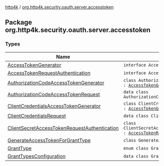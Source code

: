 [http4k](../index.md) / [org.http4k.security.oauth.server.accesstoken](./index.md)

## Package org.http4k.security.oauth.server.accesstoken

### Types

| Name | Summary |
|---|---|
| [AccessTokenGenerator](-access-token-generator/index.md) | `interface AccessTokenGenerator` |
| [AccessTokenRequestAuthentication](-access-token-request-authentication/index.md) | `interface AccessTokenRequestAuthentication` |
| [AuthorizationCodeAccessTokenGenerator](-authorization-code-access-token-generator/index.md) | `class AuthorizationCodeAccessTokenGenerator : `[`AccessTokenGenerator`](-access-token-generator/index.md) |
| [AuthorizationCodeAccessTokenRequest](-authorization-code-access-token-request/index.md) | `data class AuthorizationCodeAccessTokenRequest` |
| [ClientCredentialsAccessTokenGenerator](-client-credentials-access-token-generator/index.md) | `class ClientCredentialsAccessTokenGenerator : `[`AccessTokenGenerator`](-access-token-generator/index.md) |
| [ClientCredentialsRequest](-client-credentials-request/index.md) | `data class ClientCredentialsRequest` |
| [ClientSecretAccessTokenRequestAuthentication](-client-secret-access-token-request-authentication/index.md) | `class ClientSecretAccessTokenRequestAuthentication : `[`AccessTokenRequestAuthentication`](-access-token-request-authentication/index.md) |
| [GenerateAccessTokenForGrantType](-generate-access-token-for-grant-type/index.md) | `class GenerateAccessTokenForGrantType` |
| [GrantType](-grant-type/index.md) | `enum class GrantType` |
| [GrantTypesConfiguration](-grant-types-configuration/index.md) | `data class GrantTypesConfiguration` |
